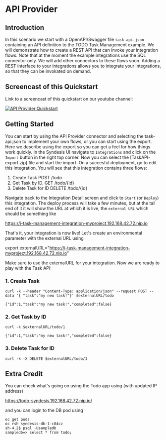 # API Provider

## Introduction
In this scenario we start with a OpenAPI/Swagger file `task-api.json` containing an API definition to the TODO Task Management example. We will demonstrate how to create a REST API that can invoke your integration flows. Note that at the moment the example integrations use the SQL connector only. We will add other connectors to these flows soon. Adding a REST interface to your integrations allows you to integrate your integrations, so that they can be invokated on demand.


## Screencast of this Quickstart

Link to a screencast of this quickstart on our youtube channel:

[![API Provider Quickstart](https://img.youtube.com/vi/RAa1qy3WnWQ/0.jpg)](https://youtu.be/RAa1qy3WnWQ)


## Getting Started

You can start by using the API Provider connector and selecting the task-api.json to implement your own flows, or you can start using the export. Here we describe using the export so you can get a feel for how things work quickly. In the Syndesis UI navigate to `Integrations` and click on the `Import` button in the right top corner. Now you can select the [TaskAPI-export.zip] file and start the import. On a succesful deployment, go to edit this integration. You will see that this integration contains three flows:

  1. Create Task          POST /todo
  2. Get Task by ID.      GET /todo/{id}
  3. Delete Task for ID   DELETE /todo/{id}
  
  
Navigate back to the Integration Detail screen and click to `Start` (or `Deploy`) this integration. The deploy process will take a few minutes, but at the tail end of it it will show the URL at which it is live, the `external URL` which should be something like 

https://i-task-management-integration-myproject.192.168.42.72.nip.io

That's it, your integration is now live! Let's create an environmental parameter with the external URL using

export externalURL="https://i-task-management-integration-myproject.192.168.42.72.nip.io"

Make sure to use the externalURL for your integration. Now we are ready to play with the Task API:

### 1. Create Task

```
curl -k --header "Content-Type: application/json" --request POST --data '{ "task":"my new task!"}' $externalURL/todo

{"id":1,"task":"my new task!","completed":false}
```


### 2. Get Task by ID

```
curl -k $externalURL/todo/1 

{"id":1,"task":"my new task!","completed":false}
```
  
### 3. Delete Task for ID

```
curl -k -X DELETE $externalURL/todo/1
```

## Extra Credit

You can check what's going on using the Todo app using (with updated IP address)

https://todo-syndesis.192.168.42.72.nip.io/

and you can login to the DB pod using

```
oc get pods
oc rsh syndesis-db-1-c84cz 
sh-4.2$ psql -Usampledb
sampledb=> select * from todo;
```
